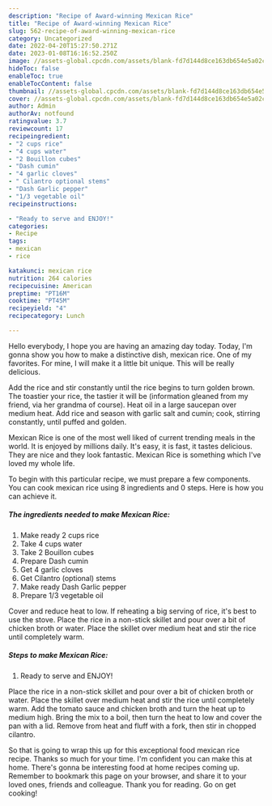 ```yaml
---
description: "Recipe of Award-winning Mexican Rice"
title: "Recipe of Award-winning Mexican Rice"
slug: 562-recipe-of-award-winning-mexican-rice
category: Uncategorized
date: 2022-04-20T15:27:50.271Z
date: 2023-01-08T16:16:52.250Z
image: //assets-global.cpcdn.com/assets/blank-fd7d144d8ce163db654e5a02c40b08a2775adb7897d16e4062681dc7e1b2800f.png
hideToc: false
enableToc: true
enableTocContent: false
thumbnail: //assets-global.cpcdn.com/assets/blank-fd7d144d8ce163db654e5a02c40b08a2775adb7897d16e4062681dc7e1b2800f.png
cover: //assets-global.cpcdn.com/assets/blank-fd7d144d8ce163db654e5a02c40b08a2775adb7897d16e4062681dc7e1b2800f.png
author: Admin
authorAv: notfound
ratingvalue: 3.7
reviewcount: 17
recipeingredient:
- "2 cups rice"
- "4 cups water"
- "2 Bouillon cubes"
- "Dash cumin"
- "4 garlic cloves"
- " Cilantro optional stems"
- "Dash Garlic pepper"
- "1/3 vegetable oil"
recipeinstructions:

- "Ready to serve and ENJOY!"
categories:
- Recipe
tags:
- mexican
- rice

katakunci: mexican rice 
nutrition: 264 calories
recipecuisine: American
preptime: "PT16M"
cooktime: "PT45M"
recipeyield: "4"
recipecategory: Lunch

---
```



Hello everybody, I hope you are having an amazing day today. Today, I'm gonna show you how to make a distinctive dish, mexican rice. One of my favorites. For mine, I will make it a little bit unique. This will be really delicious.

Add the rice and stir constantly until the rice begins to turn golden brown. The toastier your rice, the tastier it will be (information gleaned from my friend, via her grandma of course). Heat oil in a large saucepan over medium heat. Add rice and season with garlic salt and cumin; cook, stirring constantly, until puffed and golden.

Mexican Rice is one of the most well liked of current trending meals in the world. It is enjoyed by millions daily. It's easy, it is fast, it tastes delicious. They are nice and they look fantastic. Mexican Rice is something which I've loved my whole life.


To begin with this particular recipe, we must prepare a few components. You can cook mexican rice using 8 ingredients and 0 steps. Here is how you can achieve it.

<!--inarticleads1-->

##### The ingredients needed to make Mexican Rice:

1. Make ready 2 cups rice
1. Take 4 cups water
1. Take 2 Bouillon cubes
1. Prepare Dash cumin
1. Get 4 garlic cloves
1. Get  Cilantro (optional) stems
1. Make ready Dash Garlic pepper
1. Prepare 1/3 vegetable oil


Cover and reduce heat to low. If reheating a big serving of rice, it&#39;s best to use the stove. Place the rice in a non-stick skillet and pour over a bit of chicken broth or water. Place the skillet over medium heat and stir the rice until completely warm. 

<!--inarticleads2-->

##### Steps to make Mexican Rice:


1. Ready to serve and ENJOY!

Place the rice in a non-stick skillet and pour over a bit of chicken broth or water. Place the skillet over medium heat and stir the rice until completely warm. Add the tomato sauce and chicken broth and turn the heat up to medium high. Bring the mix to a boil, then turn the heat to low and cover the pan with a lid. Remove from heat and fluff with a fork, then stir in chopped cilantro. 

So that is going to wrap this up for this exceptional food mexican rice recipe. Thanks so much for your time. I'm confident you can make this at home. There's gonna be interesting food at home recipes coming up. Remember to bookmark this page on your browser, and share it to your loved ones, friends and colleague. Thank you for reading. Go on get cooking!

